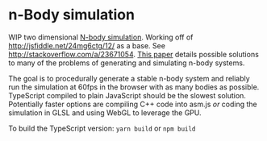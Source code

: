 # n-Body simulation
WIP two dimensional [N-body simulation](https://en.wikipedia.org/wiki/N-body_simulation). Working off of http://jsfiddle.net/24mg6ctg/12/ as a base. See http://stackoverflow.com/a/23671054. [This paper](https://brage.bibsys.no/xmlui/bitstream/id/411587/13540_FULLTEXT.pdf) details possible solutions to many of the problems of generating and simulating n-body systems.  

The goal is to procedurally generate a stable n-body system and reliably run the simulation at 60fps in the browser with as many bodies as possible. TypeScript compiled to plain JavaScript should be the slowest solution. Potentially faster options are compiling C++ code into asm.js *or* coding the simulation in GLSL and using WebGL to leverage the GPU.  

To build the TypeScript version: `yarn build` or `npm build`
